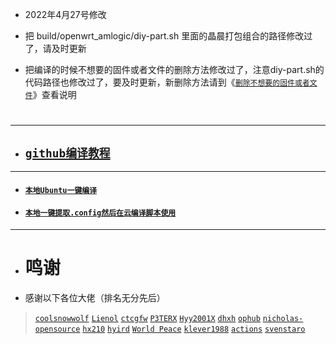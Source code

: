 - 2022年4月27号修改
- 把 build/openwrt_amlogic/diy-part.sh 里面的晶晨打包组合的路径修改过了，请及时更新

- 把编译的时候不想要的固件或者文件的删除方法修改过了，注意diy-part.sh的代码路径也修改过了，要及时更新，新删除方法请到《[`删除不想要的固件或者文件`](https://github.com/danshui-git/shuoming/blob/master/%E5%9B%BA%E4%BB%B6%E6%96%87%E4%BB%B6%E5%A4%B9%E6%95%B4%E7%90%86.md)》查看说明

#
---
- ## [`github编译教程`](https://github.com/danshui-git/shuoming#readme)

---
- #### [`本地Ubuntu一键编译`](https://github.com/281677160/bendi)
- #### [`本地一键提取.config然后在云编译脚本使用`](https://github.com/danshui-git/shuoming/blob/master/yijianconfig.md)
---
- # 鸣谢
- 感谢以下各位大佬（排名无分先后）
> [`coolsnowwolf`](https://github.com/coolsnowwolf/lede.git)
> [`Lienol`](https://github.com/Lienol/openwrt.git)
> [`ctcgfw`](https://github.com/project-openwrt/openwrt.git)
> [`P3TERX`](https://github.com/P3TERX/Actions-OpenWrt)
> [`Hyy2001X`](https://github.com/Hyy2001X/AutoBuild-Actions)
> [`dhxh`](https://github.com/dhxh/Openwrt-Build)
> [`ophub`](https://github.com/ophub/amlogic-s9xxx-openwrt)
> [`nicholas-opensource`](https://github.com/nicholas-opensource/OpenWrt-Autobuild)
> [`hx210`](#/README.md)
> [`hyird`](#/README.md)
> [`World Peace`](#/README.md)
> [`klever1988`](https://github.com/klever1988/cachewrtbuild)
> [`actions`](https://github.com/actions/upload-artifact)
> [`svenstaro`](https://github.com/svenstaro/upload-release-action)
